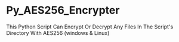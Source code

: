 # Py_AES256_Encrypter
This Python Script Can Encrypt Or Decrypt Any Files In The Script's Directory With AES256 (windows &amp; Linux)
